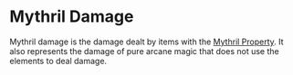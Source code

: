 # Mythril Damage

Mythril damage is the damage dealt by items with the [Mythril Property](../../../Items/Material%20Properties/Mythril%20Property.md). It also represents the damage of pure arcane magic that does not use the elements to deal damage.
